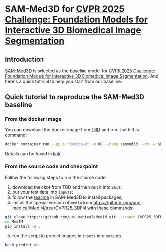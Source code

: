 # SAM-Med3D for [CVPR 2025 Challenge: Foundation Models for Interactive 3D Biomedical Image Segmentation](https://www.codabench.org/competitions/5263/)
## Introduction
[SAM-Med3D](https://github.com/uni-medical/SAM-Med3D) is selected as the baseline model for [CVPR 2025 Challenge: Foundation Models for Interactive 3D Biomedical Image Segmentation](https://www.codabench.org/competitions/5263/). 
And here's a quick tutorial to help you start from our baseline.

## Quick tutorial to reproduce the SAM-Med3D baseline
### From the docker image
You can download the docker image from [TBD]() and run it with this command:
``` bash
docker container run --gpus "device=0" -m 8G --name sammed3d --rm -v $PWD/inputs/:/workspace/inputs/ -v $PWD/outputs/:/workspace/outputs/ sammed3d_baseline:latest /bin/bash -c "sh predict.sh
```
Details can be found in [link](https://github.com/JunMa11/CVPR-MedSegFMCompetition/tree/main).

### From the source code and checkpoint
Follow the following steps to run the source code:
1. download the ckpt from [TBD]() and then put it into `ckpt`;
2. put your test data into `inputs`;
3. follow the [readme](https://github.com/uni-medical/SAM-Med3D?tab=readme-ov-file#quick-start-for-sam-med3d-inference) in SAM-Med3D to install packages;
4. install the special version of `medim` from https://github.com/uni-medical/MedIM/tree/CVPR25_3DFM with these commands:
``` bash
git clone https://github.com/uni-medical/MedIM.git --branch CVPR25_3DFM
cd MedIM
pip install -e .
```
5. run the script to predict images in `inputs` into `outputs`
``` bash 
bash predict.sh
```
